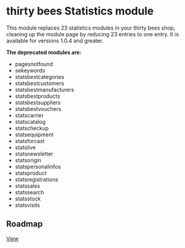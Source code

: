 # thirty bees Statistics module

This module replaces 23 statistics modules in your thirty bees shop, cleaning up the module page by reducing 23 entries to one entry. It is available for versions 1.0.4 and greater.

**The deprecated modules are:**

* pagesnotfound
* sekeywords
* statsbestcategories
* statsbestcustomers
* statsbestmanufacturers
* statsbestproducts
* statsbestsuppliers
* statsbestvouchers
* statscarrier
* statscatalog
* statscheckup
* statsequipment
* statsforcast
* statslive
* statsnewsletter
* statsorigin
* statspersonalinfos
* statsproduct
* statsregistrations
* statssales
* statssearch
* statsstock
* statsvisits

## Roadmap

[View](https://github.com/thirtybees/statsmodule/blob/master/Roadmap.md)